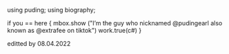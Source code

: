using puding;
using biography;

if you == here {
mbox.show ("I’m the guy who nicknamed @pudingearl also known as @extrafee on tiktok")
work.true(c#)
}

editted by 08.04.2022
